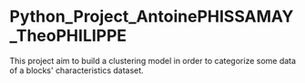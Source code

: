 # Python_Project_AntoinePHISSAMAY_TheoPHILIPPE

This project aim to build a clustering model in order to categorize some data of a blocks' characteristics dataset.
